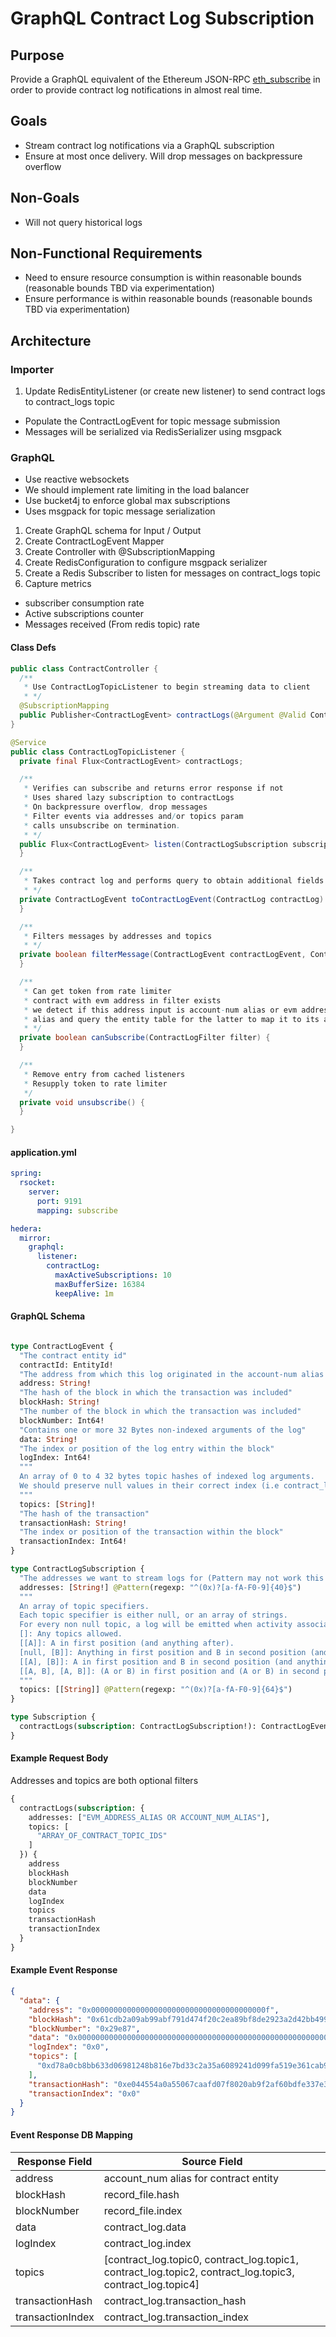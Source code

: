 # GraphQL Contract Log Subscription

## Purpose

Provide a GraphQL equivalent of the Ethereum
JSON-RPC [eth_subscribe](https://docs.infura.io/infura/networks/ethereum/json-rpc-methods/subscription-methods/eth_subscribe)
in order to provide contract log notifications in almost real time.

## Goals

- Stream contract log notifications via a GraphQL subscription
- Ensure at most once delivery. Will drop messages on backpressure overflow

## Non-Goals

- Will not query historical logs

## Non-Functional Requirements

- Need to ensure resource consumption is within reasonable bounds (reasonable bounds TBD via experimentation)
- Ensure performance is within reasonable bounds (reasonable bounds TBD via experimentation)

## Architecture

### Importer

1. Update RedisEntityListener (or create new listener) to send contract logs to contract_logs topic
- Populate the ContractLogEvent for topic message submission
- Messages will be serialized via RedisSerializer using msgpack

### GraphQL

- Use reactive websockets
- We should implement rate limiting in the load balancer
- Use bucket4j to enforce global max subscriptions
- Uses msgpack for topic message serialization

1. Create GraphQL schema for Input / Output
2. Create ContractLogEvent Mapper
3. Create Controller with @SubscriptionMapping
4. Create RedisConfiguration to configure msgpack serializer
5. Create a Redis Subscriber to listen for messages on contract_logs topic
6. Capture metrics
- subscriber consumption rate
- Active subscriptions counter
- Messages received (From redis topic) rate

#### Class Defs

```java
public class ContractController {
  /**
   * Use ContractLogTopicListener to begin streaming data to client
   * */
  @SubscriptionMapping
  public Publisher<ContractLogEvent> contractLogs(@Argument @Valid ContractLogSubscription subscription);
}

@Service
public class ContractLogTopicListener {
  private final Flux<ContractLogEvent> contractLogs;

  /**
   * Verifies can subscribe and returns error response if not
   * Uses shared lazy subscription to contractLogs
   * On backpressure overflow, drop messages
   * Filter events via addresses and/or topics param
   * calls unsubscribe on termination.
   * */
  public Flux<ContractLogEvent> listen(ContractLogSubscription subscription) {
  }

  /**
   * Takes contract log and performs query to obtain additional fields to populate ContractLogEvent
   * */
  private ContractLogEvent toContractLogEvent(ContractLog contractLog) {
  }

  /**
   * Filters messages by addresses and topics
   * */
  private boolean filterMessage(ContractLogEvent contractLogEvent, ContractLogFilter filter) {
  }

  /**
   * Can get token from rate limiter
   * contract with evm address in filter exists
   * we detect if this address input is account-num alias or evm address
   * alias and query the entity table for the latter to map it to its account-num alias.
   * */
  private boolean canSubscribe(ContractLogFilter filter) {
  }

  /**
   * Remove entry from cached listeners
   * Resupply token to rate limiter
   */
  private void unsubscribe() {
  }

}
```

#### application.yml

```yaml
spring:
  rsocket:
    server:
      port: 9191
      mapping: subscribe

hedera:
  mirror:
    graphql:
      listener:
        contractLog:
          maxActiveSubscriptions: 10
          maxBufferSize: 16384
          keepAlive: 1m

```

#### GraphQL Schema

```graphql

type ContractLogEvent {
  "The contract entity id"
  contractId: EntityId!
  "The address from which this log originated in the account-num alias format"
  address: String!
  "The hash of the block in which the transaction was included"
  blockHash: String!
  "The number of the block in which the transaction was included"
  blockNumber: Int64!
  "Contains one or more 32 Bytes non-indexed arguments of the log"
  data: String!
  "The index or position of the log entry within the block"
  logIndex: Int64!
  """
  An array of 0 to 4 32 bytes topic hashes of indexed log arguments.
  We should preserve null values in their correct index (i.e contract_log.[topic0...topic3])
  """
  topics: [String]!
  "The hash of the transaction"
  transactionHash: String!
  "The index or position of the transaction within the block"
  transactionIndex: Int64!
}

type ContractLogSubscription {
  "The addresses we want to stream logs for (Pattern may not work this way)"
  addresses: [String!] @Pattern(regexp: "^(0x)?[a-fA-F0-9]{40}$")
  """
  An array of topic specifiers.
  Each topic specifier is either null, or an array of strings.
  For every non null topic, a log will be emitted when activity associated with that topic occurs.
  []: Any topics allowed.
  [[A]]: A in first position (and anything after).
  [null, [B]]: Anything in first position and B in second position (and anything after).
  [[A], [B]]: A in first position and B in second position (and anything after).
  [[A, B], [A, B]]: (A or B) in first position and (A or B) in second position (and anything after).
  """
  topics: [[String]] @Pattern(regexp: "^(0x)?[a-fA-F0-9]{64}$")
}

type Subscription {
  contractLogs(subscription: ContractLogSubscription!): ContractLogEvent
}
```

#### Example Request Body

Addresses and topics are both optional filters

```graphql
{
  contractLogs(subscription: {
    addresses: ["EVM_ADDRESS_ALIAS OR ACCOUNT_NUM_ALIAS"],
    topics: [
      "ARRAY_OF_CONTRACT_TOPIC_IDS"
    ]
  }) {
    address
    blockHash
    blockNumber
    data
    logIndex
    topics
    transactionHash
    transactionIndex
  }
}
```

#### Example Event Response

```json
{
  "data": {
    "address": "0x000000000000000000000000000000000000000f",
    "blockHash": "0x61cdb2a09ab99abf791d474f20c2ea89bf8de2923a2d42bb49944c8c993cbf04",
    "blockNumber": "0x29e87",
    "data": "0x00000000000000000000000000000000000000000000000000000000000000010000000000000000000000000000000000000000000000000000000000000003",
    "logIndex": "0x0",
    "topics": [
      "0xd78a0cb8bb633d06981248b816e7bd33c2a35a6089241d099fa519e361cab902"
    ],
    "transactionHash": "0xe044554a0a55067caafd07f8020ab9f2af60bdfe337e395ecd84b4877a3d1ab4",
    "transactionIndex": "0x0"
  }
}
```

#### Event Response DB Mapping

| Response Field   | Source Field                                                                                              |
|------------------|-----------------------------------------------------------------------------------------------------------|
| address          | account_num alias for contract entity                                                                     |
| blockHash        | record_file.hash                                                                                          |
| blockNumber      | record_file.index                                                                                         |
| data             | contract_log.data                                                                                         |
| logIndex         | contract_log.index                                                                                        |
| topics           | [contract_log.topic0, contract_log.topic1, contract_log.topic2, contract_log.topic3, contract_log.topic4] |
| transactionHash  | contract_log.transaction_hash                                                                             |
| transactionIndex | contract_log.transaction_index                                                                            |



